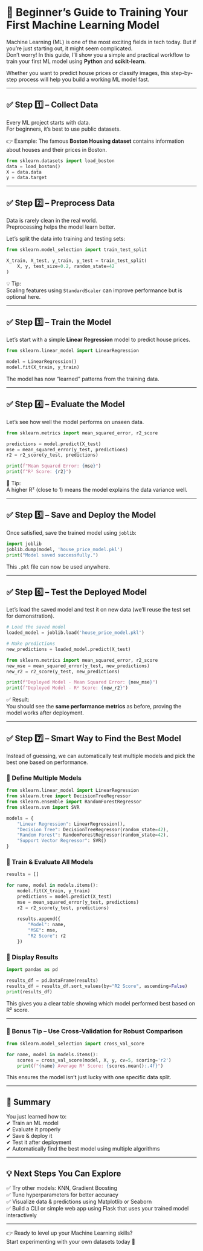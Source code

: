 
# 🚀 Beginner’s Guide to Training Your First Machine Learning Model

Machine Learning (ML) is one of the most exciting fields in tech today. But if you’re just starting out, it might seem complicated.  
Don’t worry! In this guide, I’ll show you a simple and practical workflow to train your first ML model using **Python** and **scikit-learn**.

Whether you want to predict house prices or classify images, this step-by-step process will help you build a working ML model fast.

---

## ✅ Step 1️⃣ – Collect Data

Every ML project starts with data.  
For beginners, it’s best to use public datasets.

👉 Example: The famous **Boston Housing dataset** contains information about houses and their prices in Boston.

```python
from sklearn.datasets import load_boston
data = load_boston()
X = data.data
y = data.target
```

---

## ✅ Step 2️⃣ – Preprocess Data

Data is rarely clean in the real world.  
Preprocessing helps the model learn better.

Let’s split the data into training and testing sets:

```python
from sklearn.model_selection import train_test_split

X_train, X_test, y_train, y_test = train_test_split(
    X, y, test_size=0.2, random_state=42
)
```

💡 Tip:  
Scaling features using `StandardScaler` can improve performance but is optional here.

---

## ✅ Step 3️⃣ – Train the Model

Let’s start with a simple **Linear Regression** model to predict house prices.

```python
from sklearn.linear_model import LinearRegression

model = LinearRegression()
model.fit(X_train, y_train)
```

The model has now “learned” patterns from the training data.

---

## ✅ Step 4️⃣ – Evaluate the Model

Let’s see how well the model performs on unseen data.

```python
from sklearn.metrics import mean_squared_error, r2_score

predictions = model.predict(X_test)
mse = mean_squared_error(y_test, predictions)
r2 = r2_score(y_test, predictions)

print(f"Mean Squared Error: {mse}")
print(f"R² Score: {r2}")
```

🔔 Tip:  
A higher R² (close to 1) means the model explains the data variance well.

---

## ✅ Step 5️⃣ – Save and Deploy the Model

Once satisfied, save the trained model using `joblib`:

```python
import joblib
joblib.dump(model, 'house_price_model.pkl')
print("Model saved successfully.")
```

This `.pkl` file can now be used anywhere.

---

## ✅ Step 6️⃣ – Test the Deployed Model

Let’s load the saved model and test it on new data (we’ll reuse the test set for demonstration).

```python
# Load the saved model
loaded_model = joblib.load('house_price_model.pkl')

# Make predictions
new_predictions = loaded_model.predict(X_test)

from sklearn.metrics import mean_squared_error, r2_score
new_mse = mean_squared_error(y_test, new_predictions)
new_r2 = r2_score(y_test, new_predictions)

print(f"Deployed Model - Mean Squared Error: {new_mse}")
print(f"Deployed Model - R² Score: {new_r2}")
```

✅ Result:  
You should see the **same performance metrics** as before, proving the model works after deployment.

---

## ✅ Step 7️⃣ – Smart Way to Find the Best Model

Instead of guessing, we can automatically test multiple models and pick the best one based on performance.

### 🔧 Define Multiple Models

```python
from sklearn.linear_model import LinearRegression
from sklearn.tree import DecisionTreeRegressor
from sklearn.ensemble import RandomForestRegressor
from sklearn.svm import SVR

models = {
    "Linear Regression": LinearRegression(),
    "Decision Tree": DecisionTreeRegressor(random_state=42),
    "Random Forest": RandomForestRegressor(random_state=42),
    "Support Vector Regressor": SVR()
}
```

### 🔧 Train & Evaluate All Models

```python
results = []

for name, model in models.items():
    model.fit(X_train, y_train)
    predictions = model.predict(X_test)
    mse = mean_squared_error(y_test, predictions)
    r2 = r2_score(y_test, predictions)
    
    results.append({
        "Model": name,
        "MSE": mse,
        "R2 Score": r2
    })
```

### 🔧 Display Results

```python
import pandas as pd

results_df = pd.DataFrame(results)
results_df = results_df.sort_values(by="R2 Score", ascending=False)
print(results_df)
```

This gives you a clear table showing which model performed best based on R² score.

---

### 🎯 Bonus Tip – Use Cross-Validation for Robust Comparison

```python
from sklearn.model_selection import cross_val_score

for name, model in models.items():
    scores = cross_val_score(model, X, y, cv=5, scoring='r2')
    print(f"{name} Average R² Score: {scores.mean():.4f}")
```

This ensures the model isn’t just lucky with one specific data split.

---

## 🎯 Summary

You just learned how to:  
✔ Train an ML model  
✔ Evaluate it properly  
✔ Save & deploy it  
✔ Test it after deployment  
✔ Automatically find the best model using multiple algorithms

---

## 💡 Next Steps You Can Explore

✅ Try other models: KNN, Gradient Boosting  
✅ Tune hyperparameters for better accuracy  
✅ Visualize data & predictions using Matplotlib or Seaborn  
✅ Build a CLI or simple web app using Flask that uses your trained model interactively

---

👉 Ready to level up your Machine Learning skills?  
Start experimenting with your own datasets today 🚀
